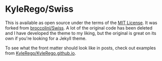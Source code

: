 # KyleRego/Swiss

This is available as open source under the terms of the [MIT License](http://opensource.org/licenses/MIT). It was forked from [broccolini/Swiss](https://github.com/broccolini/Swiss). A lot of the original code has been deleted and I have developed the theme to my liking, but the original is great on its own if you're looking for a Jekyll theme.

To see what the front matter should look like in posts, check out examples from [KyleRego/KyleRego.github.io](https://github.com/KyleRego/KyleRego.github.io).
